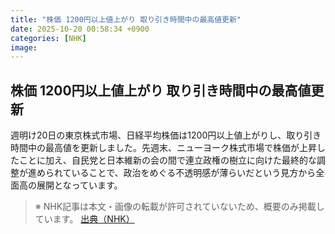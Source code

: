 ```yaml
---
title: "株価 1200円以上値上がり 取り引き時間中の最高値更新"
date: 2025-10-20 00:58:34 +0900
categories: [NHK]
image: 
---
```

## 株価 1200円以上値上がり 取り引き時間中の最高値更新

週明け20日の東京株式市場、日経平均株価は1200円以上値上がりし、取り引き時間中の最高値を更新しました。先週末、ニューヨーク株式市場で株価が上昇したことに加え、自民党と日本維新の会の間で連立政権の樹立に向けた最終的な調整が進められていることで、政治をめぐる不透明感が薄らいだという見方から全面高の展開となっています。

> ※ NHK記事は本文・画像の転載が許可されていないため、概要のみ掲載しています。
[出典（NHK）](http://www3.nhk.or.jp/news/html/20251020/k10014953641000.html)
